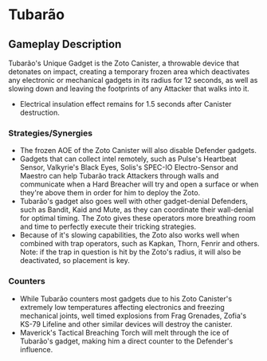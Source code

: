 # Tubarão

## Gameplay Description

Tubarão's Unique Gadget is the Zoto Canister, a throwable device that detonates on impact, creating a temporary frozen area which deactivates any electronic or mechanical gadgets in its radius for 12 seconds, as well as slowing down and leaving the footprints of any Attacker that walks into it.

- Electrical insulation effect remains for 1.5 seconds after Canister destruction. 

### Strategies/Synergies

- The frozen AOE of the Zoto Canister will also disable Defender gadgets.
- Gadgets that can collect intel remotely, such as Pulse's Heartbeat Sensor, Valkyrie's Black Eyes, Solis's SPEC-IO Electro-Sensor and Maestro can help Tubarão track Attackers through walls and communicate when a Hard Breacher will try and open a surface or when they're above them in order for him to deploy the Zoto.
- Tubarão's gadget also goes well with other gadget-denial Defenders, such as Bandit, Kaid and Mute, as they can coordinate their wall-denial for optimal timing. The Zoto gives these operators more breathing room and time to perfectly execute their tricking strategies.
- Because of it's slowing capabilities, the Zoto also works well when combined with trap operators, such as Kapkan, Thorn, Fenrir and others. Note: if the trap in question is hit by the Zoto's radius, it will also be deactivated, so placement is key.

### Counters

- While Tubarão counters most gadgets due to his Zoto Canister's extremely low temperatures affecting electronics and freezing mechanical joints, well timed explosions from Frag Grenades, Zofia's KS-79 Lifeline and other similar devices will destroy the canister.
- Maverick's Tactical Breaching Torch will melt through the ice of Tubarão's gadget, making him a direct counter to the Defender's influence.

